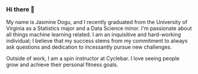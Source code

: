 ### Hi there 👋

My name is Jasmine Dogu, and I recently graduated from the University of Virginia as a Statistics major and a Data Science minor. I'm passionate about all things machine learning related. I am an inquisitive and hard-working individual; I believe that my  success stems from my commitment to always ask questions and dedication to incessantly pursue new challenges.

Outside of work, I am a spin instructor at Cyclebar. I love seeing people grow and achieve their personal fitness goals. 


<!--
**jasminedogu/jasminedogu** is a ✨ _special_ ✨ repository because its `README.md` (this file) appears on your GitHub profile.

Here are some ideas to get you started:

- 🔭 I’m currently working on ...
- 🌱 I’m currently learning ...
- 👯 I’m looking to collaborate on ...
- 🤔 I’m looking for help with ...
- 💬 Ask me about ...
- 📫 How to reach me: ...
- 😄 Pronouns: ...
- ⚡ Fun fact: ...
-->
